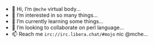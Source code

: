 - 👋 Hi, I’m `@mche` virtual body...
- 👀 I’m interested in so many things...
- 🌱 I’m currently learning some things...
- 💞️ I’m looking to collaborate on perl language...
- 📫 Reach me `irc://irc.libera.chat/#mojo` nic @mche...

<!---
mche/mche is a ✨ special ✨ repository because its `README.md` (this file) appears on your GitHub profile.
You can click the Preview link to take a look at your changes.
--->
